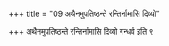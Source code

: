 +++
title = "09 अथैनमुपतिष्ठन्ते रन्तिर्नामासि दिव्यो"

+++
अथैनमुपतिष्ठन्ते रन्तिर्नामासि दिव्यो गन्धर्व इति ९